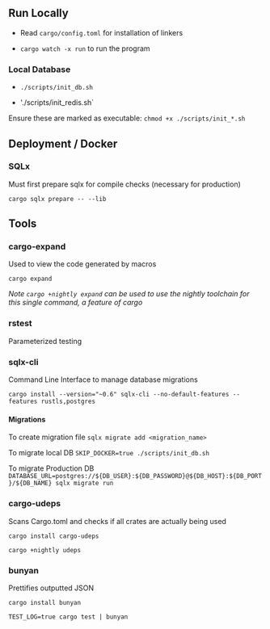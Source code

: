 ## Run Locally

- Read `cargo/config.toml` for installation of linkers

- `cargo watch -x run` to run the program

### Local Database

- `./scripts/init_db.sh`

- './scripts/init_redis.sh`

Ensure these are marked as executable: `chmod +x ./scripts/init_*.sh`

## Deployment / Docker

### SQLx

Must first prepare sqlx for compile checks (necessary for production)

`cargo sqlx prepare -- --lib`

## Tools

### cargo-expand

Used to view the code generated by macros

`cargo expand`

_Note `cargo +nightly expand` can be used to use the nightly toolchain for this single command, a feature of cargo_

### rstest

Parameterized testing

### sqlx-cli

Command Line Interface to manage database migrations

`cargo install --version="~0.6" sqlx-cli --no-default-features --features rustls,postgres`

#### Migrations

To create migration file
`sqlx migrate add <migration_name>`

To migrate local DB
`SKIP_DOCKER=true ./scripts/init_db.sh`

To migrate Production DB
`DATABASE_URL=postgres://${DB_USER}:${DB_PASSWORD}@${DB_HOST}:${DB_PORT}/${DB_NAME} sqlx migrate run`

### cargo-udeps

Scans Cargo.toml and checks if all crates are actually being used

`cargo install cargo-udeps`

`cargo +nightly udeps`

### bunyan

Prettifies outputted JSON

`cargo install bunyan`

`TEST_LOG=true cargo test | bunyan`
